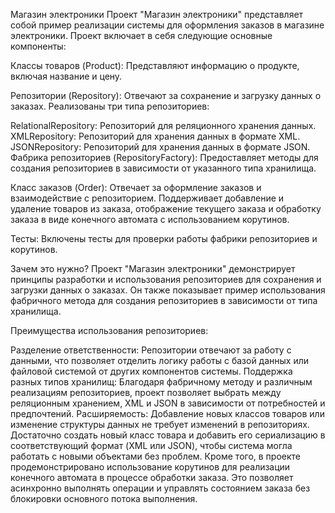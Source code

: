 Магазин электроники
Проект "Магазин электроники" представляет собой пример реализации системы для оформления заказов в магазине электроники. Проект включает в себя следующие основные компоненты:

Классы товаров (Product): Представляют информацию о продукте, включая название и цену.

Репозитории (Repository): Отвечают за сохранение и загрузку данных о заказах. Реализованы три типа репозиториев:

RelationalRepository: Репозиторий для реляционного хранения данных.
XMLRepository: Репозиторий для хранения данных в формате XML.
JSONRepository: Репозиторий для хранения данных в формате JSON.
Фабрика репозиториев (RepositoryFactory): Предоставляет методы для создания репозиториев в зависимости от указанного типа хранилища.

Класс заказов (Order): Отвечает за оформление заказов и взаимодействие с репозиторием. Поддерживает добавление и удаление товаров из заказа, отображение текущего заказа и обработку заказа в виде конечного автомата с использованием корутинов.

Тесты: Включены тесты для проверки работы фабрики репозиториев и корутинов.

Зачем это нужно?
Проект "Магазин электроники" демонстрирует принципы разработки и использования репозиториев для сохранения и загрузки данных о заказах. Он также показывает пример использования фабричного метода для создания репозиториев в зависимости от типа хранилища.

Преимущества использования репозиториев:

Разделение ответственности: Репозитории отвечают за работу с данными, что позволяет отделить логику работы с базой данных или файловой системой от других компонентов системы.
Поддержка разных типов хранилищ: Благодаря фабричному методу и различным реализациям репозиториев, проект позволяет выбрать между реляционным хранением, XML и JSON в зависимости от потребностей и предпочтений.
Расширяемость: Добавление новых классов товаров или изменение структуры данных не требует изменений в репозиториях. Достаточно создать новый класс товара и добавить его сериализацию в соответствующий формат (XML или JSON), чтобы система могла работать с новыми объектами без проблем.
Кроме того, в проекте продемонстрировано использование корутинов для реализации конечного автомата в процессе обработки заказа. Это позволяет асинхронно выполнять операции и управлять состоянием заказа без блокировки основного потока выполнения.
